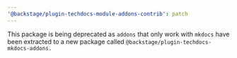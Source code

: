 ```yaml
---
'@backstage/plugin-techdocs-module-addons-contrib': patch
---
```


This package is being deprecated as `addons` that only work with `mkdocs` have been extracted to a new package called `@backstage/plugin-techdocs-mkdocs-addons.`
